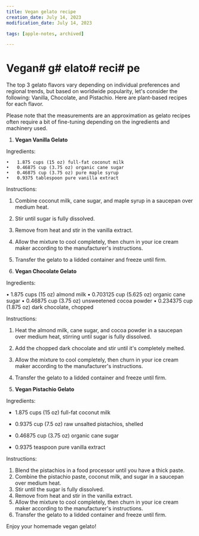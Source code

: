 ```yaml
---
title: Vegan gelato recipe
creation_date: July 14, 2023
modification_date: July 14, 2023

tags: [apple-notes, archived]

---
```



# Vegan#  g# elato#  reci# pe

The top 3 gelato flavors vary depending on individual preferences and regional trends, but based on worldwide popularity, let's consider the following: Vanilla, Chocolate, and Pistachio. Here are plant-based recipes for each flavor. 

Please note that the measurements are an approximation as gelato recipes often require a bit of fine-tuning depending on the ingredients and machinery used.

1. **Vegan Vanilla Gelato**

Ingredients:

	•	1.875 cups (15 oz) full-fat coconut milk
	•	0.46875 cup (3.75 oz) organic cane sugar
	•	0.46875 cup (3.75 oz) pure maple syrup
	•	0.9375 tablespoon pure vanilla extract

Instructions:
1. Combine coconut milk, cane sugar, and maple syrup in a saucepan over medium heat.
2. Stir until sugar is fully dissolved.
3. Remove from heat and stir in the vanilla extract.
4. Allow the mixture to cool completely, then churn in your ice cream maker according to the manufacturer's instructions.
5. Transfer the gelato to a lidded container and freeze until firm.

2. **Vegan Chocolate Gelato**

Ingredients:

•	1.875 cups (15 oz) almond milk
	•	0.703125 cup (5.625 oz) organic cane sugar
	•	0.46875 cup (3.75 oz) unsweetened cocoa powder
	•	0.234375 cup (1.875 oz) dark chocolate, chopped

Instructions:
1. Heat the almond milk, cane sugar, and cocoa powder in a saucepan over medium heat, stirring until sugar is fully dissolved.
2. Add the chopped dark chocolate and stir until it's completely melted.
3. Allow the mixture to cool completely, then churn in your ice cream maker according to the manufacturer's instructions.
4. Transfer the gelato to a lidded container and freeze until firm.

3. **Vegan Pistachio Gelato**

Ingredients:

- 1.875 cups (15 oz) full-fat coconut milk

- 0.9375 cup (7.5 oz) raw unsalted pistachios, shelled

- 0.46875 cup (3.75 oz) organic cane sugar

- 0.9375 teaspoon pure vanilla extract

Instructions:
1. Blend the pistachios in a food processor until you have a thick paste.
2. Combine the pistachio paste, coconut milk, and sugar in a saucepan over medium heat.
3. Stir until the sugar is fully dissolved.
4. Remove from heat and stir in the vanilla extract.
5. Allow the mixture to cool completely, then churn in your ice cream maker according to the manufacturer's instructions.
6. Transfer the gelato to a lidded container and freeze until firm. 

Enjoy your homemade vegan gelato!
